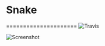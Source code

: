 # Snake
=====================
![Travis](https://travis-ci.org/rikukissa/elm-snake.svg?branch=master)

![Screenshot](http://i.imgur.com/dJP54My.png)
